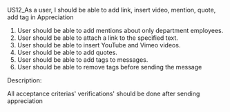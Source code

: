 US12_As a user, I should be able to add link, insert video, mention,  quote, add tag in Appreciation

1. User should be able to add mentions about only department employees.
2. User should be able to attach a link to the specified text.
3. User should be able to insert YouTube and Vimeo videos.
4. User should be able to add quotes.
5. User should be able to add tags to messages.
6. User should be able to remove tags before sending the message

Description:

All acceptance criterias' verifications' should be done after sending appreciation
